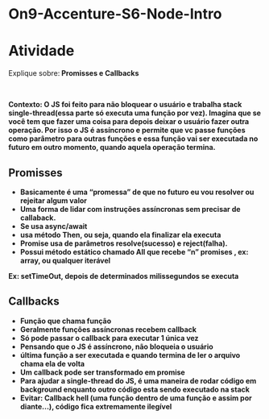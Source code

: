 # On9-Accenture-S6-Node-Intro

# Atividade 
<p> Explique sobre:<b> Promisses e Callbacks <b> </p>

<br>
<p>
<b> Contexto: <b>O JS foi feito para não bloquear o usuário e trabalha stack single-thread(essa parte só executa uma função por vez). Imagina que se você tem que fazer uma coisa para depois deixar o usuário fazer outra operação. Por isso o JS é assíncrono e permite que vc passe funções como parâmetro para outras funções e essa função vai ser executada no futuro em outro momento, quando aquela operação termina. 
</p>

## Promisses
- Basicamente é uma “promessa” de que no futuro eu vou resolver ou rejeitar algum valor
- Uma forma de lidar com instruções assíncronas sem precisar de callaback. 
- Se usa async/await 
- usa método Then, ou seja, quando ela finalizar ela executa
- Promise usa de parâmetros resolve(sucesso) e reject(falha).
- Possui método estático chamado All que recebe “n” promises , ex: array, ou qualquer iterável

 Ex: setTimeOut, depois de determinados milissegundos se executa 


## Callbacks
- Função que chama função 
- Geralmente funções assíncronas recebem callback
- Só pode passar o callback para executar 1 única vez
- Pensando que o JS é assíncrono, não bloqueia o usuário 
- última função a ser executada e quando termina de ler o arquivo chama ela de volta
- Um callback pode ser transformado em promise
- Para ajudar a single-thread do JS, é uma maneira de rodar código em background enquanto outro código esta sendo executado na stack
- Evitar: Callback hell (uma função dentro de uma função e assim por diante...), código fica extremamente ilegível 